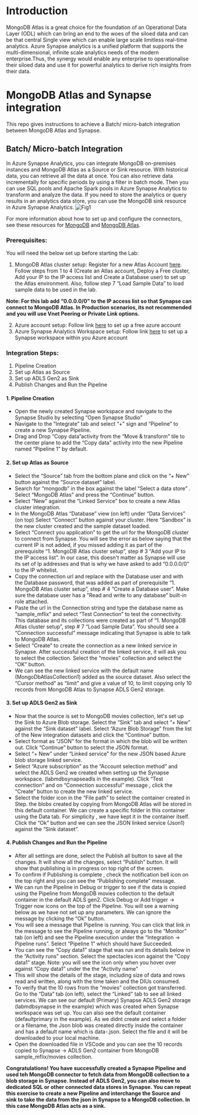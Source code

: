 # Introduction
MongoDB Atlas is a great choice for the foundation of an Operational Data Layer (ODL) which can bring an end to the woes of the siloed data and can be that central Single view which can enable large scale limitless real-time analytics. Azure Synapse analytics is a unified platform that supports the multi-dimensional, infinite scale  analytics needs of the modern enterprise.Thus, the synergy would enable any enterprise to operationalise their siloed data and use it for powerful analytics to derive rich insights from their data.

# MongoDB Atlas and Synapse integration
This repo gives instructions to achieve a Batch/ micro-batch integration between MongoDB Atlas and Synapse.

## Batch/ Micro-batch Integration
In Azure Synapse Analytics, you can integrate MongoDB on-premises instances and MongoDB Atlas as a Source or Sink resource. With historical data, you can retrieve all the data at once. You can also retrieve data incrementally for specific periods by using a filter in batch mode. Then you can use SQL pools and Apache Spark pools in Azure Synapse Analytics to transform and analyze the data. If you need to store the analytics or query results in an analytics data store, you can use the MongoDB sink resource in Azure Synapse Analytics.
![Fig1](https://user-images.githubusercontent.com/104025201/229103014-ca109b01-bdec-466b-8d14-8188c619769a.png)

For more information about how to set up and configure the connectors, see these resources for [MongoDB](https://learn.microsoft.com/en-us/azure/data-factory/connector-mongodb?tabs=data-factory) and [MongoDB Atlas](https://learn.microsoft.com/en-us/azure/data-factory/connector-mongodb-atlas?tabs=data-factory). 

### Prerequisites:
You will need the below set up before starting the Lab:
1. MongoDB Atlas cluster setup: 
Register for a new Atlas Account [here](https://www.mongodb.com/docs/atlas/tutorial/create-atlas-account/#register-a-new-service-account). Follow steps from 1 to 4 (Create an Atlas account, Deploy a Free cluster, Add your IP to the IP access list and Create a Database user) to set up the Atlas environment. Also, follow step 7 “Load Sample Data” to load sample data to be used in the lab.

**Note: For this lab add “0.0.0.0/0” to the IP access list so that Synapse can connect to MongoDB Atlas. In Production scenarios, its not recommended and you will use Vnet Peering or Private Link options.**

2. Azure account setup: 
Follow link [here](https://azure.microsoft.com/en-in/free/) to set up a free azure account
3. Azure Synapse Analytics Workspace setup:
Follow link [here](https://learn.microsoft.com/en-us/azure/synapse-analytics/get-started-create-workspace) to set up a Synapse workspace within you Azure account

### Integration Steps:
  1. Pipeline Creation
  2. Set up Atlas as Source 
  3. Set up ADLS Gen2 as Sink 
  4. Publish Changes and Run the Pipeline

#### 1. Pipeline Creation
- Open the newly created Synapse workspace and navigate to the Synapse Studio by selecting “Open Synapse Studio”
- Navigate to the “Integrate” tab and select “+” sign and “Pipeline” to create a new Synapse Pipeline.
- Drag and Drop “Copy data”activity from the “Move & transform” tile to the center plane to add the “Copy data" activity into the new Pipeline named “Pipeline 1” by default.

#### 2. Set up Atlas as Source
- Select the “Source” tab from the bottom plane and click on the “+ New” button against the “Source dataset” label.
- Search for “mongodb” in the box against the label “Select a data store” . Select “MongoDB Atlas” and press the “Continue” button.
- Select “New” against the “Linked Service” box to create a new Atlas cluster integration.
- In the MongoDB Atlas “Database” view (on left) under “Data Services” (on top) Select “Connect” button against your cluster. Here “Sandbox” is the new cluster created and the sample dataset loaded.
- Select “Connect you application” to get the url for the MongoDB cluster to connect from Synapse. You will see the error as below saying that the current IP is not added, if you missed adding it as part of the prerequisite “1. MongoDB Atlas cluster setup”, step # 3 “Add your IP to the IP access list”. In our case, this doesn't matter as Synapse will use its set of Ip addresses and that is why we have asked to add “0.0.0.0/0” to the IP whitelist.
- Copy the connection url  and replace <username> with the Database user and <password> with the Database password, that was added as part of prerequisite “1. MongoDB Atlas cluster setup”, step # 4 “Create a Database user”. Make sure the database user has a ”Read and write to any database” built-in role attached.
- Paste the url in the Connection string and type the database name as “sample_mflix” and select “Test Connection” to test the connectivity. This database and its collections were created as part of “1. MongoDB Atlas cluster setup”, step # 7 “Load Sample Data”. You should see a “Connection successful” message indicating that Synapse is able to talk to MongoDB Atlas.
- Select “Create” to create the connection as a new linked service in Synapse. After successful creation of the linked service, it will ask you to select the collection. Select the “movies” collection and select the “OK” button.
- We can see the new linked service with the default name (MongoDbAtlasCollection1) added as the source dataset.
  Also select the “Cursor method” as “limit” and give a value of 10, to limit copying only 10 records from MongoDB Atlas to Synapse ADLS Gen2 storage.

#### 3. Set up ADLS Gen2 as Sink 
- Now that the source is set to MongoDB movies collection, let's set up the Sink to Azure Blob storage. Select the “Sink” tab and select “+ New” against the “Sink dataset” label. Select “Azure Blob Storage” from the list of the New integration datasets and click the “Continue” button.
- Select format as “JSON” for the format in which the blob will be written out. Click “Continue” button to select the JSON format.
- Select “+ New” under “Linked service” for the new JSON based Azure blob storage linked service.
- Select “Azure subscription” as the “Account selection method” and select the ADLS Gen2 we created when setting up the Synapse workspace. (labmdbsynapseadls in the example). Click “Test connection” and on “Connection successful” message , click the “Create” button to create the new linked service.
- Select the folder icon in the “File path” to select the container created in Step. the blobs created by copying from MongoDB Atlas will be stored in this default container. We can create a specific folder in this container using the Data tab. For simplicity , we have kept it in the container itself. Click the “Ok” button and we can see the JSON linked service (Json1) against the “Sink dataset”.

#### 4. Publish Changes and Run the Pipeline
- After all settings are done, select the Publish all button to save all the changes. It will show all the changes, select “Publish” button. It will show that publishing is in progress on top right of the screen.
- To confirm if Publishing is complete , check the notification bell icon on the top right and you can see the “Publishing complete” message.
- We can run the Pipeline in Debug or trigger to see if the data is copied using the Pipeline from MongoDB movies collection to the default container in the default ADLS gen2. Click Debug or Add trigger -> Trigger now icons on the top of the Pipeline. You will see a warning below as we have not set up any parameters. We can ignore the message by clicking the “Ok” button.
- You will see a message that Pipeline is running. You can click that link in the message to see the Pipeline running, or always go to  the “Monitor” tab (on left) and see the Pipeline execution under the “Integration -> Pipeline runs”. Select “Pipeline 1” which should have Succeeded.
- You can see the “Copy data1” stage that was run and its details below in the “Activity runs” section. Select the spectacles icon against the “Copy data1” stage. Note: you will see the icon only when you hover over against “Copy data1” under the the “Activity name”
- This will show the details of the stage, including size of data and rows read and written, along with the time taken and the DIUs consumed.
- To verify that the 10 rows from the “movies” collection got transferred. Go to the “Data” tab (on left), select the “Linked" tab to see all linked services. We can see our default (Primary) Synapse ADLS Gen2 storage (labmdbsynapse in the example) which was created when Synapse workspace was set up. You can also see the default container (defaultprimary in the example). As we didnt create and select a folder or a filename, the Json blob was created directly inside the container and has a default name which is data-<random GUID>.json. Select the file and it will be downloaded to your local machine.
- Open the downloaded file in VSCode and you can see the 10 records copied to Synapse -> ADLS Gen2 container from MongoDB sample_mflix/movies collection.

**Congratulations! You have successfully created a Synapse Pipeline and used teh MongoDB connector to fetch data from MongoDB collection to a blob storage in Synapse. Instead of ADLS Gen2, you can also move to dedicated SQL or other connected data stores in Synapse. You can repeat this exercise to create a new Pipeline and interchange the Source and sink to take the data from the json in Synapse to a MongoDB collection. In this case MongoDB Atlas acts as a sink.**










